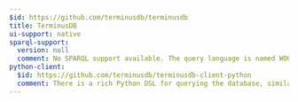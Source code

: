 ```yaml
---
$id: https://github.com/terminusdb/terminusdb
title: TerminusDB
ui-support: native
sparql-support:
  version: null
  comment: No SPARQL support available. The query language is named WOQL.
python-client:
  $id: https://github.com/terminusdb/terminusdb-client-python
  comment: There is a rich Python DSL for querying the database, similar to what I would want to see for SPARQL.
---
```


